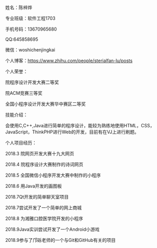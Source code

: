 姓名：陈梓烨

专业班级：软件工程1703

手机号码：13670965680

QQ:645858695

微信：woshichenjingkai

个人博客：https://www.zhihu.com/people/sterialfan-lu/posts



个人荣誉：

院程序设计开发大赛二等奖

院ACM竞赛三等奖

全国小程序设计开发大赛华中赛区二等奖



技能介绍：

会使用C,C++,Java进行简单的程序设计，能较为熟练地使用HTML，CSS，JavaScript，ThinkPHP进行Web的开发，目前有在VJ上进行刷题。



个人项目经历：

2018.3 院网页开发大赛十九大网页

2018.4 院程序设计大赛制作的诗词网页

2018.5 全国微信小程序开发大赛中制作的小程序

2018.6 用Java开发的画图板

2018.7Qt开发的简单聊天室项目

2018.7尝试开发了一个简单的网上商城

2018.8 为湘雅口腔医学院开发的小程序

2018.9Java实训尝试开发了一个Android小游戏

2018.9参与了邝砾老师的一个与Git和GitHub有关的项目



